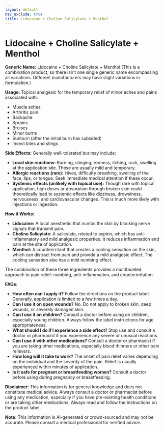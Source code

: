 ```yaml
---
layout: default
nav_exclude: true
title: Lidocaine + Choline Salicylate + Menthol
---
```


# Lidocaine + Choline Salicylate + Menthol

**Generic Name:** Lidocaine + Choline Salicylate + Menthol (This is a combination product, so there isn't one single generic name encompassing all variations.  Different manufacturers may have slight variations in formulation.)


**Usage:** Topical analgesic for the temporary relief of minor aches and pains associated with:

* Muscle aches
* Arthritis pain
* Backache
* Sprains
* Bruises
* Minor burns
* Sunburn (after the initial burn has subsided)
* Insect bites and stings


**Side Effects:**  Generally well-tolerated but may include:

* **Local skin reactions:**  Burning, stinging, redness, itching, rash, swelling at the application site. These are usually mild and temporary.
* **Allergic reactions (rare):**  Hives, difficulty breathing, swelling of the face, lips, or tongue.  Seek immediate medical attention if these occur.
* **Systemic effects (unlikely with topical use):**  Though rare with topical application, high doses or absorption through broken skin could theoretically lead to systemic effects like dizziness, drowsiness, nervousness, and cardiovascular changes. This is much more likely with injections or ingestion.


**How it Works:**

* **Lidocaine:** A local anesthetic that numbs the skin by blocking nerve signals that transmit pain.
* **Choline Salicylate:** A salicylate, related to aspirin, which has anti-inflammatory and mild analgesic properties.  It reduces inflammation and pain at the site of application.
* **Menthol:** A counterirritant that creates a cooling sensation on the skin, which can distract from pain and provide a mild analgesic effect.  The cooling sensation also has a mild numbing effect.

The combination of these three ingredients provides a multifaceted approach to pain relief: numbing, anti-inflammation, and counterirritation.


**FAQs:**

* **How often can I apply it?** Follow the directions on the product label.  Generally, application is limited to a few times a day.
* **Can I use it on open wounds?**  No. Do not apply to broken skin, deep wounds, or severely damaged skin.
* **Can I use it on children?** Consult a doctor before using on children, especially young children.  Always follow the label instructions for age appropriateness.
* **What should I do if I experience a side effect?**  Stop use and consult a doctor or pharmacist if you experience any severe or unusual reactions.
* **Can I use it with other medications?** Consult a doctor or pharmacist if you are taking other medications, especially blood thinners or other pain relievers.
* **How long will it take to work?**  The onset of pain relief varies depending on the individual and the severity of the pain.  Relief is usually experienced within minutes of application.
* **Is it safe for pregnant or breastfeeding women?** Consult a doctor before using during pregnancy or breastfeeding.


**Disclaimer:** This information is for general knowledge and does not constitute medical advice. Always consult a doctor or pharmacist before using any medication, especially if you have pre-existing health conditions or are taking other medications.  Always read and follow the instructions on the product label.


**Note:** This information is AI-generated or crowd-sourced and may not be accurate. Please consult a medical professional for verified advice.